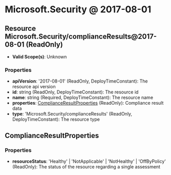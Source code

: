 # Microsoft.Security @ 2017-08-01

## Resource Microsoft.Security/complianceResults@2017-08-01 (ReadOnly)
* **Valid Scope(s)**: Unknown
### Properties
* **apiVersion**: '2017-08-01' (ReadOnly, DeployTimeConstant): The resource api version
* **id**: string (ReadOnly, DeployTimeConstant): The resource id
* **name**: string (Required, DeployTimeConstant): The resource name
* **properties**: [ComplianceResultProperties](#complianceresultproperties) (ReadOnly): Compliance result data
* **type**: 'Microsoft.Security/complianceResults' (ReadOnly, DeployTimeConstant): The resource type

## ComplianceResultProperties
### Properties
* **resourceStatus**: 'Healthy' | 'NotApplicable' | 'NotHealthy' | 'OffByPolicy' (ReadOnly): The status of the resource regarding a single assessment

